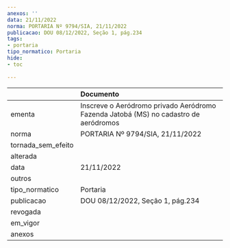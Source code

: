 ```yaml
---
anexos: ''
data: 21/11/2022
norma: PORTARIA Nº 9794/SIA, 21/11/2022
publicacao: DOU 08/12/2022, Seção 1, pág.234
tags:
- portaria
tipo_normatico: Portaria
hide: 
- toc 
 
---
```


|                    | Documento                                                                            |
|:-------------------|:-------------------------------------------------------------------------------------|
| ementa             | Inscreve o Aeródromo privado Aeródromo Fazenda Jatobá (MS) no cadastro de aeródromos |
| norma              | PORTARIA Nº 9794/SIA, 21/11/2022                                                     |
| tornada_sem_efeito |                                                                                      |
| alterada           |                                                                                      |
| data               | 21/11/2022                                                                           |
| outros             |                                                                                      |
| tipo_normatico     | Portaria                                                                             |
| publicacao         | DOU 08/12/2022, Seção 1, pág.234                                                     |
| revogada           |                                                                                      |
| em_vigor           |                                                                                      |
| anexos             |                                                                                      |